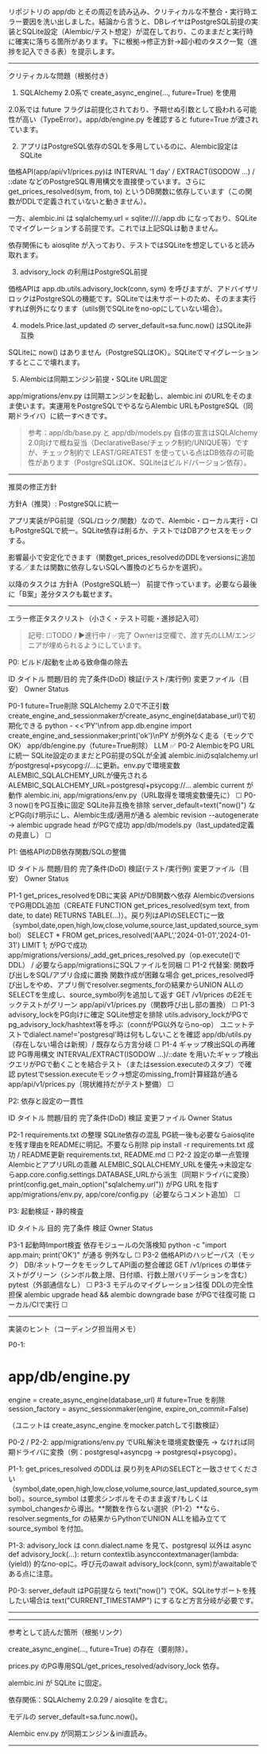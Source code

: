 リポジトリの app/db とその周辺を読み込み、クリティカルな不整合・実行時エラー要因を洗い出しました。結論から言うと、DBレイヤはPostgreSQL前提の実装とSQLite設定（Alembic/テスト想定）が混在しており、このままだと実行時に確実に落ちる箇所があります。下に根拠→修正方針→超小粒のタスク一覧（進捗を記入できる表）を提示します。


---

クリティカルな問題（根拠付き）

1. SQLAlchemy 2.0系で create_async_engine(..., future=True) を使用

2.0系では future フラグは前提化されており、予期せぬ引数として扱われる可能性が高い（TypeError）。app/db/engine.py を確認すると future=True が渡されています。



2. アプリはPostgreSQL依存のSQLを多用しているのに、Alembic設定はSQLite

価格API(app/api/v1/prices.py)は INTERVAL '1 day' / EXTRACT(ISODOW ...) / ::date などのPostgreSQL専用構文を直接使っています。さらに get_prices_resolved(sym, from, to) というDB関数に依存しています（この関数がDDLで定義されていないと動きません）。

一方、alembic.ini は sqlalchemy.url = sqlite:///./app.db になっており、SQLiteでマイグレーションする前提です。これでは上記SQLは動きません。

依存関係にも aiosqlite が入っており、テストではSQLiteを想定していると読み取れます。



3. advisory_lock の利用はPostgreSQL前提

価格APIは app.db.utils.advisory_lock(conn, sym) を呼びますが、アドバイザリロックはPostgreSQLの機能です。SQLiteでは未サポートのため、そのまま実行すれば例外になります（utils側でSQLiteをno-opにしていない場合）。



4. models.Price.last_updated の server_default=sa.func.now() はSQLite非互換

SQLiteに now() はありません（PostgreSQLはOK）。SQLiteでマイグレーションするとここで壊れます。



5. Alembicは同期エンジン前提・SQLite URL固定

app/migrations/env.py は同期エンジンを起動し、alembic.ini のURLをそのまま使います。実運用をPostgreSQLでやるならAlembic URLもPostgreSQL（同期ドライバ）に統一すべきです。




> 参考：app/db/base.py と app/db/models.py 自体の宣言はSQLAlchemy 2.0向けで概ね妥当（DeclarativeBase/チェック制約/UNIQUE等）ですが、チェック制約で LEAST/GREATEST を使っている点はDB依存の可能性があります（PostgreSQLはOK、SQLiteはビルド/バージョン依存）。




---

推奨の修正方針

方針A（推奨）: PostgreSQLに統一

アプリ実装がPG前提（SQL/ロック/関数）なので、Alembic・ローカル実行・CIもPostgreSQLで統一。SQLite依存は削るか、テストではDBアクセスをモックする。

影響最小で安定化できます（関数get_prices_resolvedのDDLをversionsに追加する／または関数に依存しないSQLへ置換のどちらかを選択）。





以降のタスクは 方針A（PostgreSQL統一） 前提で作っています。必要なら最後に「B案」差分タスクも載せます。


---

エラー修正タスクリスト（小さく・テスト可能・進捗記入可）

> 記号: ☐TODO / ▶進行中 / ✅完了
Ownerは空欄で、渡す先のLLM/エンジニアが埋められるようにしています。



P0: ビルド/起動を止める致命傷の除去

ID	タイトル	問題/目的	完了条件(DoD)	検証(テスト/実行例)	変更ファイル（目安）	Owner	Status

P0-1	future=True削除	SQLAlchemy 2.0で不正引数	create_engine_and_sessionmakerがcreate_async_engine(database_url)で初期化できる	python - <<'PY'\nfrom app.db.engine import create_engine_and_sessionmaker;print('ok')\nPY が例外なく走る（モックでOK）	app/db/engine.py（future=True削除） 	LLM   ✅
P0-2	AlembicをPG URLに統一	SQLite設定のままだとPG前提のSQLが全滅	alembic.iniのsqlalchemy.urlがpostgresql+psycopg://...に更新。env.pyで環境変数ALEMBIC_SQLALCHEMY_URLが優先される	ALEMBIC_SQLALCHEMY_URL=postgresql+psycopg://... alembic current が動作	alembic.ini, app/migrations/env.py（URL取得を環境変数優先に） 		☐
P0-3	now()をPG互換に固定	SQLite非互換を排除	server_default=text("now()") などPG向け明示にし、Alembic生成/適用が通る	alembic revision --autogenerate → alembic upgrade head がPGで成功	app/db/models.py（last_updated定義の見直し） 		☐


P1: 価格APIのDB依存関数/SQLの整備

ID	タイトル	問題/目的	完了条件(DoD)	検証(テスト/実行例)	変更ファイル（目安）	Owner	Status

P1-1	get_prices_resolvedをDBに実装	APIがDB関数へ依存	AlembicのversionsでPG用DDL追加（CREATE FUNCTION get_prices_resolved(sym text, from date, to date) RETURNS TABLE(...)）。戻り列はAPIのSELECTに一致（symbol,date,open,high,low,close,volume,source,last_updated,source_symbol）	SELECT * FROM get_prices_resolved('AAPL','2024-01-01','2024-01-31') LIMIT 1; がPGで成功	app/migrations/versions/<timestamp>_add_get_prices_resolved.py（op.execute()でDDL） / 必要ならapp/migrationsにSQLファイルを同梱		☐
P1-2	代替案: 関数呼び出しをSQL/アプリ合成に置換	関数作成が困難な場合	get_prices_resolved呼び出しをやめ、アプリ側でresolver.segments_forの結果からUNION ALLのSELECTを生成し、source_symbol列を追加して返す	GET /v1/prices のE2Eモックテストがグリーン	app/api/v1/prices.py（関数呼び出し部の置換） 		☐
P1-3	advisory_lockをPG向けに確定	SQLite想定を排除	utils.advisory_lockがPGでpg_advisory_lock/hashtext等を呼ぶ（connがPG以外ならno-op）	ユニットテストでdialect.name!='postgresql'時は何もしないことを確認	app/db/utils.py（存在しない場合は新規）/ 既存なら方言分岐		☐
P1-4	ギャップ検出SQLの再確認	PG専用構文	INTERVAL/EXTRACT(ISODOW ...)/::date を用いたギャップ検出クエリがPGで動くことを結合テスト（またはsession.executeのスタブ）で確認	pytestでsession.executeモック→想定のmissing_from計算経路が通る	app/api/v1/prices.py（現状維持だがテスト整備） 		☐


P2: 依存と設定の一貫性

ID	タイトル	問題/目的	完了条件(DoD)	検証	変更ファイル	Owner	Status

P2-1	requirements.txt の整理	SQLite依存の混乱	PG統一後も必要ならaiosqliteを残す理由をREADMEに明記。不要なら削除	pip install -r requirements.txt 成功 / README更新	requirements.txt, README.md 		☐
P2-2	設定の単一点管理	AlembicとアプリURLの乖離	ALEMBIC_SQLALCHEMY_URLを優先→未設定ならapp.core.config.settings.DATABASE_URLから派生（同期ドライバに変換）	print(config.get_main_option("sqlalchemy.url")) がPG URLを指す	app/migrations/env.py, app/core/config.py（必要ならコメント追加） 		☐


P3: 起動検証・静的検査

ID	タイトル	目的	完了条件	検証	Owner	Status

P3-1	起動時Import検査	依存モジュールの欠落検知	python -c "import app.main; print('OK')" が通る	例外なし		☐
P3-2	価格APIのハッピーパス（モック）	DB/ネットワークをモックしてAPI面の整合確認	GET /v1/prices の単体テストがグリーン（シンボル数上限、日付順、行数上限バリデーションを含む）	pytest（外部通信なし）		☐
P3-3	モデルのマイグレーション往復	DDLの完全性担保	alembic upgrade head && alembic downgrade base がPGで往復可能	ローカル/CIで実行		☐



---

実装のヒント（コーディング担当用メモ）

P0-1:

# app/db/engine.py
engine = create_async_engine(database_url)  # future=True を削除
session_factory = async_sessionmaker(engine, expire_on_commit=False)

（ユニットは create_async_engine をmocker.patchして引数検証）

P0-2 / P2-2: app/migrations/env.py でURL解決を環境変数優先 → なければ同期ドライバに変換（例：postgresql+asyncpg → postgresql+psycopg）。

P1-1: get_prices_resolved のDDLは 戻り列をAPIのSELECTと一致させてください（symbol,date,open,high,low,close,volume,source,last_updated,source_symbol）。source_symbol は要求シンボルをそのまま返す/もしくはsymbol_changesから導出。**関数を作らない選択（P1-2）**なら、resolver.segments_for の結果からPythonでUNION ALLを組み立てて source_symbol を付加。

P1-3: advisory_lock は conn.dialect.name を見て、postgresql 以外は async def advisory_lock(...): return contextlib.asynccontextmanager(lambda: (yield)) 的なno-opに。呼び元のawait advisory_lock(conn, sym)がawaitableである点に注意。

P0-3: server_default はPG前提なら text("now()") でOK。SQLiteサポートを残したい場合は text("CURRENT_TIMESTAMP") にするなど方言分岐が必要です。



---


---

参考として読んだ箇所（根拠リンク）

create_async_engine(..., future=True) の存在（要削除）。

prices.py のPG専用SQL/get_prices_resolved/advisory_lock 依存。

alembic.ini が SQLite に固定。

依存関係：SQLAlchemy 2.0.29 / aiosqlite を含む。

モデルの server_default=sa.func.now()。

Alembic env.py が同期エンジン＆ini直読み。



---

